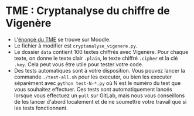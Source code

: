 # TME : Cryptanalyse du chiffre de Vigenère

- L'[énoncé du TME](https://moodle-sciences.upmc.fr/moodle-2018/pluginfile.php/504926/mod_label/intro/TME_Vigenere.pdf) se trouve sur Moodle.
- Le fichier à modifier est `cryptanalyse_vigenere.py`.
- Le dossier `data` contient 100 textes chiffrés avec Vigenère. Pour chaque texte, on donne le texte clair `.plain`, le texte chiffré `.cipher` et la clé `.key`. Cela peut vous être utile pour tester votre code.
- Des tests automatiques sont à votre disposition. Vous pouvez lancer la commande `./test-all.sh` pour les executer, ou bien les executer séparément avec `python test-N-*.py` où N est le numéro du test que vous souhaitez effectuer. Ces tests sont automatiquement lancés lorsque vous effectuez un `pull` sur GitLab, mais nous vous conseillons de les lancer d'abord localement et de ne soumettre votre travail que si les tests fonctionnent.
